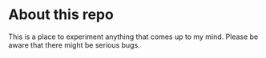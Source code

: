 # About this repo

This is a place to experiment anything that comes up to my mind.
Please be aware that there might be serious bugs.
